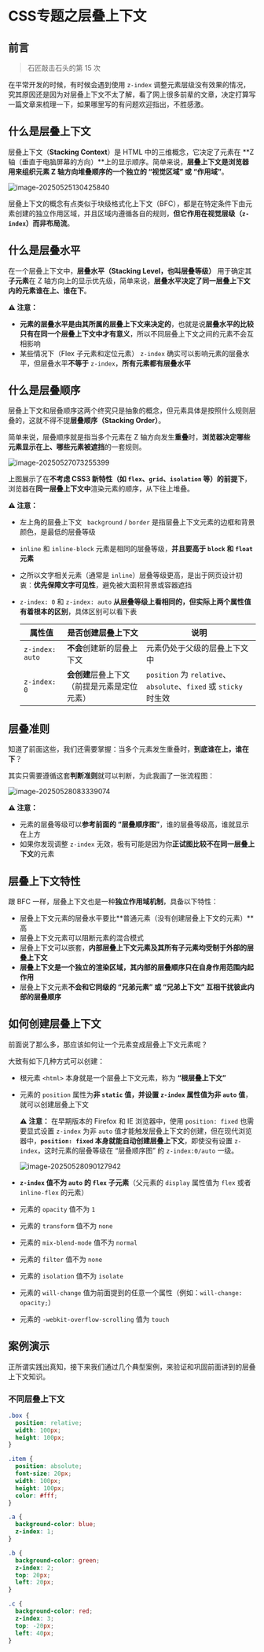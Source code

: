 # CSS专题之层叠上下文



## 前言

> 石匠敲击石头的第 15 次

在平常开发的时候，有时候会遇到使用 `z-index` 调整元素层级没有效果的情况，究其原因还是因为对层叠上下文不太了解，看了网上很多前辈的文章，决定打算写一篇文章来梳理一下，如果哪里写的有问题欢迎指出，不胜感激。



## 什么是层叠上下文

层叠上下文（**Stacking Context**）是 HTML 中的三维概念，它决定了元素在 **Z 轴（垂直于电脑屏幕的方向）**上的显示顺序。简单来说，**层叠上下文是浏览器用来组织元素 Z 轴方向堆叠顺序的一个独立的 “视觉区域” 或 “作用域”**。

![image-20250525130425840](images/image-20250525130425840.png)

层叠上下文的概念有点类似于块级格式化上下文（BFC），都是在特定条件下由元素创建的独立作用区域，并且区域内遵循各自的规则，**但它作用在视觉层级（`z-index`）而非布局流**。



## 什么是层叠水平

在一个层叠上下文中，**层叠水平（Stacking Level，也叫层叠等级）** 用于确定其**子元素**在 Z 轴方向上的显示优先级，简单来说，**层叠水平决定了同一层叠上下文内的元素谁在上、谁在下**。

**⚠️ 注意：** 

- **元素的层叠水平是由其所属的层叠上下文来决定的**，也就是说**层叠水平的比较只有在同一个层叠上下文中才有意义**，所以不同层叠上下文之间的元素不会互相影响
- 某些情况下（Flex 子元素和定位元素） `z-index` 确实可以影响元素的层叠水平，但层叠水平**不等于** `z-index`，**所有元素都有层叠水平**



##  什么是层叠顺序

层叠上下文和层叠顺序这两个终究只是抽象的概念，但元素具体是按照什么规则层叠的，这就不得不提**层叠顺序（Stacking Order）**。

简单来说，层叠顺序就是指当多个元素在 Z 轴方向发生**重叠**时，**浏览器决定哪些元素显示在上、哪些元素被遮挡**的一套规则。

![image-20250527073255399](images/image-20250527073255399.png)

上图展示了在**不考虑 CSS3  新特性（如 `flex`、`grid`、`isolation` 等）的前提下**，浏览器在**同一层叠上下文中**渲染元素的顺序，从下往上堆叠。

**⚠️ 注意：**

- 左上角的层叠上下文 ` background` / `border` 是指层叠上下文元素的边框和背景颜色，是最低的层叠等级

- `inline` 和 `inline-block` 元素是相同的层叠等级，**并且要高于 `block` 和 `float` 元素**

- 之所以文字相关元素（通常是 `inline`）层叠等级更高，是出于网页设计初衷：**优先保障文字可见性**，避免被大面积背景或容器遮挡

- `z-index: 0` 和 `z-index: auto` **从层叠等级上看相同的，但实际上两个属性值有着根本的区别**，具体区别可以看下表

  | 属性值          | 是否创建层叠上下文                           | 说明                                                         |
  | --------------- | -------------------------------------------- | ------------------------------------------------------------ |
  | `z-index: auto` | **不会**创建新的层叠上下文                   | 元素仍处于父级的层叠上下文中                                 |
  | `z-index: 0`    | **会创建**层叠上下文（前提是元素是定位元素） | `position` 为 `relative`、`absolute`、`fixed` 或 `sticky` 时生效 |



## 层叠准则

知道了前面这些，我们还需要掌握：当多个元素发生重叠时，**到底谁在上，谁在下**？

其实只需要遵循这套**判断准则**就可以判断，为此我画了一张流程图：

![image-20250528083339074](images/image-20250528083339074.png)

**⚠️ 注意：**

- 元素的层叠等级可以**参考前面的 “层叠顺序图”**，谁的层叠等级高，谁就显示在上方
- 如果你发现调整 `z-index` 无效，极有可能是因为你**正试图比较不在同一层叠上下文**的元素



## 层叠上下文特性

跟 BFC 一样，层叠上下文也是一种**独立作用域机制**，具备以下特性：

- 层叠上下文元素的层叠水平要比**普通元素（没有创建层叠上下文的元素）**高
- 层叠上下文元素可以阻断元素的混合模式
- 层叠上下文可以嵌套，**内部层叠上下文元素及其所有子元素均受制于外部的层叠上下文**
- **层叠上下文是一个独立的渲染区域，其内部的层叠顺序只在自身作用范围内起作用**
- 层叠上下文元素**不会和它同级的 “兄弟元素” 或 “兄弟上下文” 互相干扰彼此内部的层叠顺序**



## 如何创建层叠上下文

前面说了那么多，那应该如何让一个元素变成层叠上下文元素呢？

大致有如下几种方式可以创建：

- 根元素 `<html>` 本身就是一个层叠上下文元素，称为 **“根层叠上下文”**

- 元素的 `position` 属性为**非 `static` 值，并设置 `z-index` 属性值为非 `auto` 值**，就可以创建层叠上下文

  **⚠️ 注意：** 在早期版本的 Firefox 和 IE 浏览器中，使用 `position: fixed` 也需要显式设置 `z-index` 为非 `auto` 值才能触发层叠上下文的创建，但在现代浏览器中，**`position: fixed` 本身就能自动创建层叠上下文**，即使没有设置 `z-index`，这时元素的层叠等级在 “层叠顺序图” 的 `z-index:0/auto` 一级。

  ![image-20250528090127942](images/image-20250528090127942.png)
  
- **`z-index` 值不为 `auto` 的 `flex` 子元素**（父元素的 `display` 属性值为 `flex` 或者 `inline-flex` 的元素）

- 元素的 `opacity` 值不为 `1`

- 元素的 `transform` 值不为 `none`

- 元素的 `mix-blend-mode` 值不为 `normal`

- 元素的 `filter` 值不为 `none`

- 元素的 `isolation` 值不为 `isolate`

- 元素的 `will-change` 值为前面提到的任意一个属性（例如：`will-change: opacity;`）

- 元素的 `-webkit-overflow-scrolling` 值为 `touch`



## 案例演示

正所谓实践出真知，接下来我们通过几个典型案例，来验证和巩固前面讲到的层叠上下文知识。



### 不同层叠上下文

```css
.box {
  position: relative;
  width: 100px;
  height: 100px;
}

.item {
  position: absolute;
  font-size: 20px;
  width: 100px;
  height: 100px;
  color: #fff;
}

.a {
  background-color: blue;
  z-index: 1;
}

.b {
  background-color: green;
  z-index: 2;
  top: 20px;
  left: 20px;
}

.c {
  background-color: red;
  z-index: 3;
  top: -20px;
  left: 40px;
}
```

